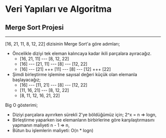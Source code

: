 # Veri Yapıları ve Algoritma

## Merge Sort Projesi

---

[16, 21, 11, 8, 12, 22] dizisinin Merge Sort'a göre adımları;

* Öncelikle diziyi tek eleman kalıncaya kadar ikili parçalara ayıracağız.
    * [16, 21, 11] --- [8, 12, 22]
    * [16] --- [21, 11] --- [8] --- [12, 22]
    * [16] --- [21] +++ [11] --- [8] --- [12] +++ [22]
* Şimdi birleştirme işlemine sayısal değeri küçük olan elemanla başlayacağız;
    * [16] --- [11, 21] --- [8] --- [12, 22]
    * [11, 16, 21] --- [8, 12, 22]
    * [8, 11, 12, 16, 21, 22]

Big O gösterimi;

* Diziyi parçalara ayırırken sürekli 2'ye böldüğümüz için; 2^x = n => logn,
* Birleştirme yaparken ise elemanların birbirlerine göre karşılaştırmasını yapmanın maliyeti n - 1 => n,
* Bütun bu işlemlerin maliyeti: O(n * logn)